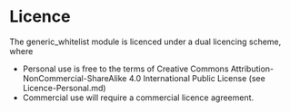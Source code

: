 # Licence
The generic_whitelist module is licenced under a dual licencing scheme, where

* Personal use is free to the terms of Creative Commons Attribution-NonCommercial-ShareAlike 4.0 International Public License (see Licence-Personal.md)
* Commercial use will require a commercial licence agreement.